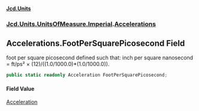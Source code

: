 #### [Jcd.Units](index 'index')
### [Jcd.Units.UnitsOfMeasure.Imperial](Jcd.Units.UnitsOfMeasure.Imperial 'Jcd.Units.UnitsOfMeasure.Imperial').[Accelerations](Accelerations 'Jcd.Units.UnitsOfMeasure.Imperial.Accelerations')

## Accelerations.FootPerSquarePicosecond Field

foot per square picosecond defined such that: inch per square nanosecond = ft/ps² ×
(12)/((1.0/1000.0)*(1.0/1000.0)).

```csharp
public static readonly Acceleration FootPerSquarePicosecond;
```

#### Field Value
[Acceleration](Acceleration 'Jcd.Units.UnitTypes.Acceleration')